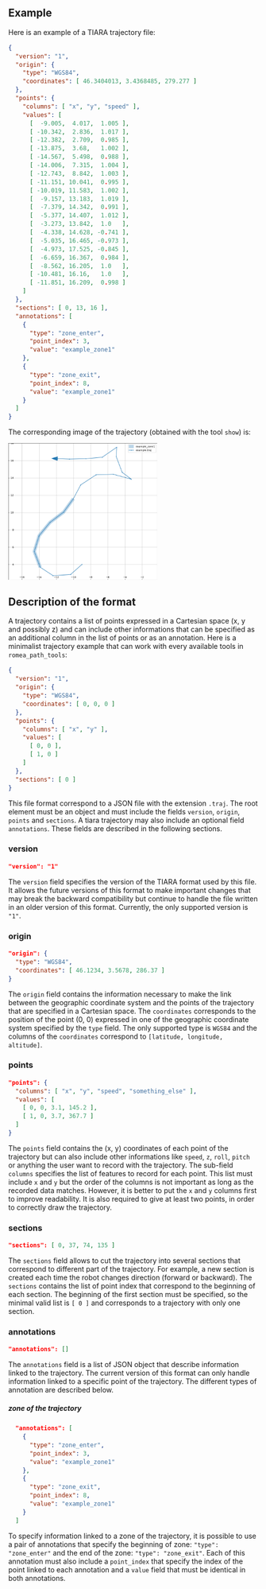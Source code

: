 ## Example

Here is an example of a TIARA trajectory file:

```json
{
  "version": "1",
  "origin": {
    "type": "WGS84",
    "coordinates": [ 46.3404013, 3.4368485, 279.277 ]
  },
  "points": {
    "columns": [ "x", "y", "speed" ],
    "values": [
      [  -9.005,  4.017,  1.005 ],
      [ -10.342,  2.836,  1.017 ],
      [ -12.382,  2.709,  0.985 ],
      [ -13.875,  3.68,   1.002 ],
      [ -14.567,  5.498,  0.988 ],
      [ -14.006,  7.315,  1.004 ],
      [ -12.743,  8.842,  1.003 ],
      [ -11.151, 10.041,  0.995 ],
      [ -10.019, 11.583,  1.002 ],
      [  -9.157, 13.183,  1.019 ],
      [  -7.379, 14.342,  0.991 ],
      [  -5.377, 14.407,  1.012 ],
      [  -3.273, 13.842,  1.0   ],
      [  -4.338, 14.628, -0.741 ],
      [  -5.035, 16.465, -0.973 ],
      [  -4.973, 17.525, -0.845 ],
      [  -6.659, 16.367,  0.984 ],
      [  -8.562, 16.205,  1.0   ],
      [ -10.481, 16.16,   1.0   ],
      [ -11.851, 16.209,  0.998 ]
    ]
  },
  "sections": [ 0, 13, 16 ],
  "annotations": [
    {
      "type": "zone_enter",
      "point_index": 3,
      "value": "example_zone1"
    },
    {
      "type": "zone_exit",
      "point_index": 8,
      "value": "example_zone1"
    }
  ]
}
```

The corresponding image of the trajectory (obtained with the tool `show`) is:

<img src="data/example_traj.png" width="300"/>


## Description of the format

A trajectory contains a list of points expressed in a Cartesian space (x, y and possibly z) and can include other informations that can be specified as an additional column in the list of points or as an annotation.
Here is a minimalist trajectory example that can work with every available tools in `romea_path_tools`:
```json
{
  "version": "1",
  "origin": {
    "type": "WGS84",
    "coordinates": [ 0, 0, 0 ]
  },
  "points": {
    "columns": [ "x", "y" ],
    "values": [
      [ 0, 0 ],
      [ 1, 0 ]
    ]
  },
  "sections": [ 0 ]
}
```

This file format correspond to a JSON file with the extension `.traj`. The root element must be an object and must include the fields `version`, `origin`, `points` and `sections`.
A tiara trajectory may also include an optional field `annotations`.
These fields are described in the following sections.


### version

```json
"version": "1"
```
The `version` field specifies the version of the TIARA format used by this file.
It allows the future versions of this format to make important changes that may break the backward compatibility but continue to handle the file written in an older version of this format.
Currently, the only supported version is `"1"`.


### origin

```json
"origin": {
  "type": "WGS84",
  "coordinates": [ 46.1234, 3.5678, 286.37 ]
}
```
The `origin` field contains the information necessary to make the link between the geographic coordinate system and the points of the trajectory that are specified in a Cartesian space. The `coordinates` corresponds to the position of the point (0, 0) expressed in one of the geographic coordinate system specified by the `type` field.
The only supported type is `WGS84` and the columns of the `coordinates` correspond to `[latitude, longitude, altitude]`.


### points

```json
"points": {
  "columns": [ "x", "y", "speed", "something_else" ],
  "values": [
    [ 0, 0, 3.1, 145.2 ],
    [ 1, 0, 3.7, 367.7 ]
  ]
}
```
The `points` field contains the (x, y) coordinates of each point of the trajectory but can also include other informations like `speed`, `z`, `roll`, `pitch` or anything the user want to record with the trajectory. The sub-field `columns` specifies the list of features to record for each point. This list must include `x` and `y` but the order of the columns is not important as long as the recorded data matches. However, it is better to put the `x` and `y` columns first to improve readability. It is also required to give at least two points, in order to correctly draw the trajectory.


### sections

```json
"sections": [ 0, 37, 74, 135 ]
```
The `sections` field allows to cut the trajectory into several sections that correspond to different part of the trajectory. For example, a new section is created each time the robot changes direction (forward or backward). The `sections` contains the list of point index that correspond to the beginning of each section. The beginning of the first section must be specified, so the minimal valid list is `[ 0 ]` and corresponds to a trajectory with only one section.


### annotations

```json
"annotations": []
```
The `annotations` field is a list of JSON object that describe information linked to the trajectory. The current version of this format can only handle information linked to a specific point of the trajectory. The different types of annotation are described below.

##### zone of the trajectory

```json
  "annotations": [
    {
      "type": "zone_enter",
      "point_index": 3,
      "value": "example_zone1"
    },
    {
      "type": "zone_exit",
      "point_index": 8,
      "value": "example_zone1"
    }
  ]
```

To specify information linked to a zone of the trajectory, it is possible to use a pair of annotations that specify the beginning of zone: `"type": "zone_enter"` and the end of the zone: `"type": "zone_exit"`. Each of this annotation must also include a `point_index` that specify the index of the point linked to each annotation and a `value` field that must be identical in both annotations.
